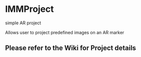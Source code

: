# IMMProject

simple AR project

Allows user to project predefined images on an AR marker


<strong><h2>Please refer to the Wiki for Project details</h2></strong>
